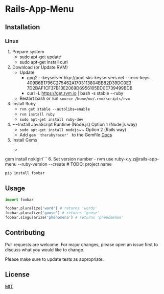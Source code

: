 # Rails-App-Menu

##  Installation
### Linux
1. Prepare system
    - sudo apt-get update
    - sudo apt-get install curl
2. Download (or Update RVM)
    - Update:
        - gpg2 --keyserver hkp://pool.sks-keyservers.net --recv-keys 409B6B1796C275462A1703113804BB82D39DC0E3 7D2BAF1CF37B13E2069D6956105BD0E739499BDB
        - curl -L https://get.rvm.io | bash -s stable --ruby
    - Restart bash or run ```source /home/mo/.rvm/scripts/rvm```
3. Install Ruby
    - ```rvm get stable --autolibs=enable```
    - ```rvm install ruby```
    - ```sudo apt-get install ruby-dev```
4. ~~Install JavaScript Runtime (Node.js)
    Option 1 (Node.js way)
    - ```sudo apt-get install nodejs```~~
    Option 2 (Rails way)
    - Add ```gem 'therubyracer' ``` to the Gemfile [Docs](https://github.com/cowboyd/therubyracer "cowboyd/TheRubyRacer")
5. Install Gems
    - ```gem install bundler
gem install nokigiri```
6. Set version number
    - rvm use ruby-x.y.z@rails-app-menu --ruby-version --create	# TODO: project name

```bash
pip install foobar
```

## Usage

```python
import foobar

foobar.pluralize('word') # returns 'words'
foobar.pluralize('goose') # returns 'geese'
foobar.singularize('phenomena') # returns 'phenomenon'
```

## Contributing
Pull requests are welcome. For major changes, please open an issue first to discuss what you would like to change.

Please make sure to update tests as appropriate.

## License
[MIT](https://choosealicense.com/licenses/mit/) 
